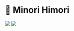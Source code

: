 # 🌱 Minori Himori

<img src="https://readme-typing-svg.herokuapp.com?font=Fira+Code&pause=2000&color=FFD700&width=400&lines=Becoming+a+Frontend+Engineer+!!!"/>

<img src="https://streak-stats.demolab.com?user=minori-web241&theme=tokyonight&hide_border=false&date_format=%5BY%20%5DM%20j" />
